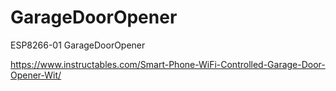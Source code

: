 # GarageDoorOpener
ESP8266-01 GarageDoorOpener


https://www.instructables.com/Smart-Phone-WiFi-Controlled-Garage-Door-Opener-Wit/
